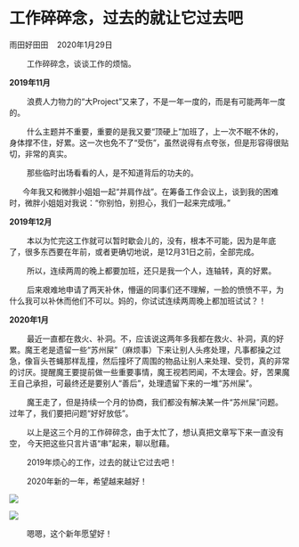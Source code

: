 
# 工作碎碎念，过去的就让它过去吧

雨田好田田    2020年1月29日

        工作碎碎念，谈谈工作的烦恼。

**2019年11月**  

        浪费人力物力的“大Project”又来了，不是一年一度的，而是有可能两年一度的。  

        什么主题并不重要，重要的是我又要“顶硬上”加班了，上一次不眠不休的，身体撑不住，好累。这一次也免不了“受伤”，虽然说得有点夸张，但是形容得很贴切，非常的真实。  

        那些临时出场看看的人，是不知道背后的功夫的。  

      今年我又和微胖小姐姐一起“并肩作战”。在筹备工作会议上，谈到我的困难时，微胖小姐姐对我说：“你别怕，别担心，我们一起来完成哦。”  

  

**2019年12月**  

        本以为忙完这工作就可以暂时歇会儿的，没有，根本不可能，因为是年底了，很多东西要在年前，或者更确切地说，是12月31日之前，全部完成。

        所以，连续两周的晚上都要加班，还只是我一个人，连轴转，真的好累。

        后来艰难地申请了两天补休，懵逼的同事们还不理解，一脸的愤愤不平，为什么我可以补休而他们不可以。妈的，你试试连续两周晚上都加班试试？！  

  

**2020年1月**  

        最近一直都在救火、补洞。不，应该说这两年多我都在救火、补洞，真的好累。魔王老是遗留一些“苏州屎”（麻烦事）下来让别人头疼处理，凡事都操之过急，像盲头苍蝇那样乱撞，然后撞坏了周围的物品让别人来处理、受罚，真的非常的讨厌。提醒魔王要提前做一些重要事情，魔王视若罔闻，不太理会。好，苦果魔王自己承担，可最终还是要别人“善后”，处理遗留下来的一堆“苏州屎”。     

        魔王走了，但是持续一个月的协商，我们都没有解决某一件“苏州屎”问题。过年了，我们要把问题“好好放低”。  

  

        以上是这三个月的工作碎碎念，由于太忙了，想认真把文章写下来一直没有空， 今天把这些只言片语“串”起来，聊以慰藉。  

        2019年烦心的工作，过去的就让它过去吧！  

        2020年新的一年，希望越来越好！  

![](http://upload-images.jianshu.io/upload_images/3910675-22e7c234e483c913.jpg?imageMogr2/auto-orient/strip%7CimageView2/2/w/1080/q/50)  

![](http://upload-images.jianshu.io/upload_images/3910675-c54c03c70d5aa9e6.jpg?imageMogr2/auto-orient/strip%7CimageView2/2/w/1080/q/50)  

        嗯嗯，这个新年愿望好！
